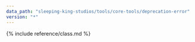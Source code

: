```yaml
---
data_path: "sleeping-king-studios/tools/core-tools/deprecation-error"
version: "*"
---
```


{% include reference/class.md %}

